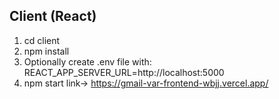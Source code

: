 Client (React)
--------------
1. cd client
2. npm install
3. Optionally create .env file with:
   REACT_APP_SERVER_URL=http://localhost:5000
4. npm start
link-> https://gmail-var-frontend-wbjj.vercel.app/
